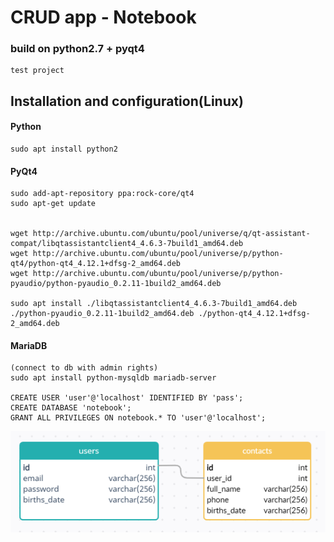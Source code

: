 # CRUD app - Notebook
### build on python2.7 + pyqt4
    test project

## Installation and configuration(Linux)

#### Python
    sudo apt install python2



#### PyQt4
    sudo add-apt-repository ppa:rock-core/qt4
    sudo apt-get update


    wget http://archive.ubuntu.com/ubuntu/pool/universe/q/qt-assistant-compat/libqtassistantclient4_4.6.3-7build1_amd64.deb
    wget http://archive.ubuntu.com/ubuntu/pool/universe/p/python-qt4/python-qt4_4.12.1+dfsg-2_amd64.deb
    wget http://archive.ubuntu.com/ubuntu/pool/universe/p/python-pyaudio/python-pyaudio_0.2.11-1build2_amd64.deb

    sudo apt install ./libqtassistantclient4_4.6.3-7build1_amd64.deb ./python-pyaudio_0.2.11-1build2_amd64.deb ./python-qt4_4.12.1+dfsg-2_amd64.deb


#### MariaDB
    (connect to db with admin rights)
    sudo apt install python-mysqldb mariadb-server

    CREATE USER 'user'@'localhost' IDENTIFIED BY 'pass';
    CREATE DATABASE 'notebook';
    GRANT ALL PRIVILEGES ON notebook.* TO 'user'@'localhost';

![db](src/picture/db.png)








